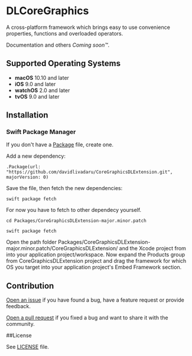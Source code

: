 # DLCoreGraphics

A cross-platform framework which brings easy to use convenience properties, functions and overloaded operators.

Documentation and others *Coming soon&trade;*.

## Supported Operating Systems

* **macOS** 10.10 and later
* **iOS** 9.0 and later
* **watchOS** 2.0 and later
* **tvOS** 9.0 and later

## Installation

### Swift Package Manager

If you don't have a [Package](https://swift.org/package-manager/#example-usage) file, create one.

Add a new dependency:

`
.Package(url: "https://github.com/davidlivadaru/CoreGraphicsDLExtension.git",
                 majorVersion: 0)
`

Save the file, then fetch the new dependencies:

`swift package fetch`

For now you have to fetch to other dependecy yourself.

`cd Packages/CoreGraphicsDLExtension-major.minor.patch`

`swift package fetch`

Open the path folder Packages/CoreGraphicsDLExtension-major.minor.patch/CoreGraphicsDLExtension/ and the Xcode project from into your application project/workspace. Now expand the Products group from CoreGraphicsDLExtension project and drag the framework for which OS you target into your application project's Embed Framework section.

## Contribution

[Open an issue](https://github.com/davidlivadaru/CoreGraphicsDLExtension/issues/new) if you have found a bug, have a feature request or provide feedback.

[Open a pull request](https://github.com/davidlivadaru/CoreGraphicsDLExtension/compare) if you fixed a bug and want to share it with the community.

##License

See [LICENSE](LICENSE) file.